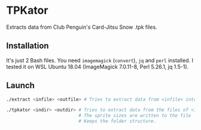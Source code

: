 # TPKator
Extracts data from Club Penguin's Card-Jitsu Snow .tpk files.

## Installation
It's just 2 Bash files.
You need `imagemagick` (`convert`), `jq` and `perl` installed.
I tested it on WSL Ubuntu 18.04 (ImageMagick 7.0.11-8, Perl 5.26.1, jq 1.5-1).

## Launch
```bash
./extract <infile> <outfile> # Tries to extract data from <infile> into <outfile>.

./tpkator <indir> <outdir> # Tries to extract data from the files of <indir> into <outdir>.
                           # The sprite sizes are written to the file `sizes.txt`.
                           # Keeps the folder structure.
```
